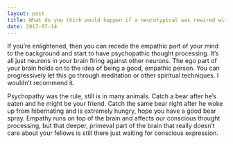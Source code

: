 ```yaml
---
layout: post
title: What do you think would happen if a neurotypical was rewired with the brain structure of a psychopath or sociopath?
date: 2017-07-14
---
```


<p>If you’re enlightened, then you can recede the empathic part of your mind to the background and start to have psychopathic thought processing. It’s all just neurons in your brain firing against other neurons. The ego part of your brain holds on to the idea of being a good, empathic person. You can progressively let this go through meditation or other spiritual techniques. I wouldn’t recommend it.</p><p>Psychopathy was the rule, still is in many animals. Catch a bear after he’s eaten and he might be your friend. Catch the same bear right after he woke up from hibernating and is extremely hungry, hope you have a good bear spray. Empathy runs on top of the brain and affects our conscious thought processing, but that deeper, primeval part of the brain that really doesn’t care about your fellows is still there just waiting for conscious expression.</p>
